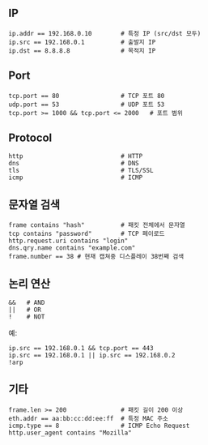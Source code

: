 ## IP

```wireshark
ip.addr == 192.168.0.10        # 특정 IP (src/dst 모두)
ip.src == 192.168.0.1          # 출발지 IP
ip.dst == 8.8.8.8              # 목적지 IP
```

## Port

```wireshark
tcp.port == 80                 # TCP 포트 80
udp.port == 53                 # UDP 포트 53
tcp.port >= 1000 && tcp.port <= 2000   # 포트 범위
```

## Protocol

```wireshark
http                           # HTTP
dns                            # DNS
tls                            # TLS/SSL
icmp                           # ICMP
```

## 문자열 검색

```wireshark
frame contains "hash"          # 패킷 전체에서 문자열
tcp contains "password"        # TCP 페이로드
http.request.uri contains "login"
dns.qry.name contains "example.com"
frame.number == 38 # 현재 캡쳐중 디스플레이 38번째 검색
```

## 논리 연산

```wireshark
&&   # AND
||   # OR
!    # NOT
```

예:

```wireshark
ip.src == 192.168.0.1 && tcp.port == 443
ip.src == 192.168.0.1 || ip.src == 192.168.0.2
!arp
```

## 기타

```wireshark
frame.len >= 200               # 패킷 길이 200 이상
eth.addr == aa:bb:cc:dd:ee:ff  # 특정 MAC 주소
icmp.type == 8                 # ICMP Echo Request
http.user_agent contains "Mozilla"
```
